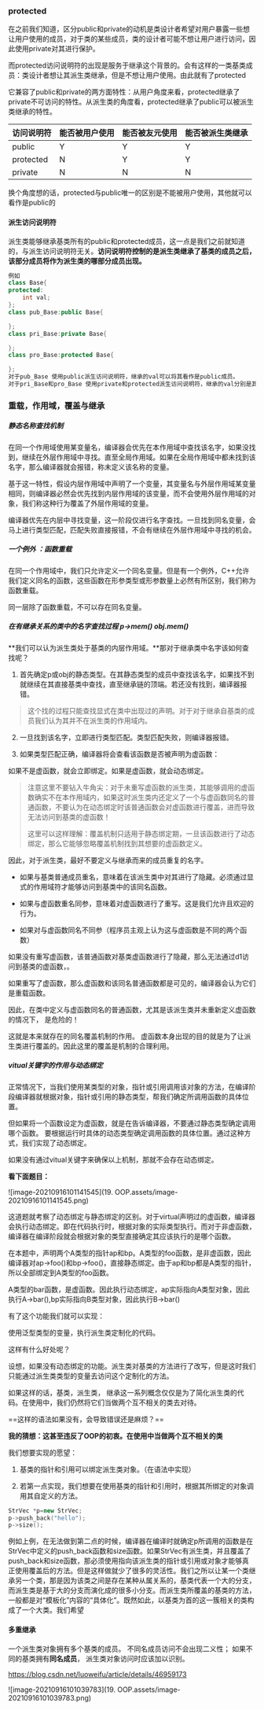 



### protected

在之前我们知道，区分public和private的动机是类设计者希望对用户暴露一些想让用户使用的成员，对于类的某些成员，类的设计者可能不想让用户进行访问，因此使用private对其进行保护。

而protected访问说明符的出现是服务于继承这个背景的。会有这样的一类基类成员：类设计者想让其派生类继承，但是不想让用户使用。由此就有了protected

它兼容了public和private的两方面特性：从用户角度来看，protected继承了private不可访问的特性。从派生类的角度看，protected继承了public可以被派生类继承的特性。

| 访问说明符 | 能否被用户使用 | 能否被友元使用 | 能否被派生类继承 |
| ---------- | -------------- | -------------- | ---------------- |
| public     | Y              | Y              | Y                |
| protected  | N              | Y              | Y                |
| private    | N              | N              | N                |

换个角度想的话，protected与public唯一的区别是不能被用户使用，其他就可以看作是public的



#### 派生访问说明符

派生类能够继承基类所有的public和protected成员，这一点是我们之前就知道的，与派生访问说明符无关。**访问说明符控制的是派生类继承了基类的成员之后，该部分成员将作为派生类的哪部分成员出现。**

```c++
例如
class Base{
protected:
	int val;
};
class pub_Base:public Base{

};
class pri_Base:private Base{

};
class pro_Base:protected Base{

};
对于pub_Base 使用public派生访问说明符，继承的val可以将其看作是public成员。
对于pri_Base和pro_Base 使用private和protected派生访问说明符，继承的val分别是其private和protected成员，不能被派生类对象访问。
```



### 重载，作用域，覆盖与继承

##### 静态名称查找机制

在同一个作用域使用某变量名，编译器会优先在本作用域中查找该名字，如果没找到，继续在外层作用域中寻找。直至全局作用域。如果在全局作用域中都未找到该名字，那么编译器就会报错，称未定义该名称的变量。

基于这一特性，假设内层作用域中声明了一个变量，其变量名与外层作用域某变量相同，则编译器必然会优先找到内层作用域的该变量，而不会使用外层作用域的对象，我们称这种行为覆盖了外层作用域的变量。

编译器优先在内层中寻找变量，这一阶段仅进行名字查找。一旦找到同名变量，会马上进行类型匹配，匹配失败直接报错，不会有继续在外层作用域中寻找的机会。

##### 一个例外 ：函数重载

在同一个作用域中，我们只允许定义一个同名变量。但是有一个例外，C++允许我们定义同名的函数，这些函数在形参类型或形参数量上必然有所区别，我们称为函数重载。

同一层除了函数重载，不可以存在同名变量。

##### 在有继承关系的类中的名字查找过程  p->mem()  obj.mem()

**我们可以认为派生类处于基类的内层作用域。**那对于继承类中名字该如何查找呢？

1. 首先确定p或obj的静态类型。在其静态类型的成员中查找该名字，如果找不到就继续在其直接基类中查找，直至继承链的顶端。若还没有找到，编译器报错。

> 这个找的过程只能查找显式在类中出现过的声明。对于对于继承自基类的成员我们认为其并不在派生类的作用域内。

2. 一旦找到该名字，立即进行类型匹配。类型匹配失败，则编译器报错。

3. 如果类型匹配正确，编译器将会查看该函数是否被声明为虚函数：

如果不是虚函数，就会立即绑定。如果是虚函数，就会动态绑定。

> 注意这里不要钻入牛角尖：对于未重写虚函数的派生类，其能够调用的虚函数确实不在本作用域内，如果这时派生类内还定义了一个与虚函数同名的普通函数，不要认为在动态绑定时该普通函数会对虚函数进行覆盖，进而导致无法访问到基类的虚函数！
>
> 这里可以这样理解：覆盖机制只适用于静态绑定期，一旦该函数进行了动态绑定，那么它能够忽略覆盖机制找到其想要的虚函数定义。

因此，对于派生类，最好不要定义与继承而来的成员重复的名字。

- 如果与基类普通成员重名，意味着在该派生类中对其进行了隐藏。必须通过显式的作用域符才能够访问到基类中的该同名函数。

- 如果与虚函数重名同参，意味着对虚函数进行了重写。这是我们允许且欢迎的行为。

- 如果对与虚函数同名不同参（程序员主观上认为这与虚函数是不同的两个函数）

如果没有重写虚函数，该普通函数对基类虚函数进行了隐藏，那么无法通过d1访问到基类的虚函数，。

如果重写了虚函数，那么虚函数和该同名普通函数都是可见的，编译器会认为它们是重载函数。



因此，在类中定义与虚函数同名的普通函数，尤其是该派生类并未重新定义虚函数的情况下，
是危险的！

这就是本来就存在的同名覆盖机制的作用。
虚函数本身出现的目的就是为了让派生类进行覆盖的。因此这里的覆盖是机制的合理利用。



##### vitual关键字的作用与动态绑定

正常情况下，当我们使用某类型的对象，指针或引用调用该对象的方法，在编译阶段编译器就根据对象，指针或引用的静态类型，帮我们确定所调用函数的具体位置。

但如果将一个函数设定为虚函数，就是在告诉编译器，不要通过静态类型确定调用哪个函数。 要根据运行时具体的动态类型确定调用函数的具体位置。通过这种方式，我们实现了动态绑定。

如果没有通过vitual关键字来确保以上机制，那就不会存在动态绑定。

**看下面题目：**

![image-20210916101141545](19. OOP.assets/image-20210916101141545.png)

这道题就考察了动态绑定与静态绑定的区别。对于virtual声明过的虚函数，编译器会执行动态绑定。即在代码执行时，根据对象的实际类型执行。而对于非虚函数，编译器在编译阶段就会根据对象的类型直接确定其应该执行的是哪个函数。

在本题中，声明两个A类型的指针ap和bp。A类型的foo函数，是非虚函数，因此编译器对ap->foo()和bp->foo()，直接静态绑定。由于ap和bp都是A类型的指针，所以全部绑定到A类型的foo函数。

A类型的bar函数，是虚函数。因此执行动态绑定，ap实际指向A类型对象，因此执行A->bar(),bp实际指向B类型对象，因此执行B->bar()

有了这个功能我们就可以实现：

使用泛型类型的变量，执行派生类定制化的代码。

这样有什么好处呢？

设想，如果没有动态绑定的功能。派生类对基类的方法进行了改写，但是这时我们只能通过派生类类型的变量去访问这个定制化的方法。

如果这样的话，基类，派生类， 继承这一系列概念仅仅是为了简化派生类的代码。在使用中，我们仍然将它们当做两个互不相关的类去对待。

==这样的语法如果没有，会导致错误还是麻烦？==

**我的猜想：这甚至违反了OOP的初衷。在使用中当做两个互不相关的类**



我们想要实现的愿望：

1. 基类的指针和引用可以绑定派生类对象。（在语法中实现）

2. 若第一点实现，我们想要在使用基类的指针和引用时，根据其所绑定的对象调用其自定义的方法。

```c++
StrVec *p=new StrVec;
p->push_back("hello");
p->size();
```

例如上例，在无法做到第二点的时候，编译器在编译时就确定p所调用的函数是在StrVec中定义的push_back函数和size函数。如果StrVec有派生类，并且覆盖了push_back和size函数，那必须使用指向该派生类的指针或引用或对象才能够真正使用覆盖后的方法。但是这样做就少了很多的灵活性。我们之所以让某一个类继承另一个类，那是因为该类之间是存在某种从属关系的，基类代表一个大的分支，而派生类是基于大的分支而演化成的很多小分支。而派生类所覆盖的基类的方法，一般都是对“模板化”内容的“具体化”。既然如此，以基类为首的这一簇相关的类构成了一个大类。我们希望

 

#### 多重继承

一个派生类对象拥有多个基类的成员。 不同名成员访问不会出现二义性； 如果不同的基类拥有**同名成员**， 派生类对象访问时应该加以识别。

https://blog.csdn.net/luoweifu/article/details/46959173

![image-20210916101039783](19. OOP.assets/image-20210916101039783.png)

